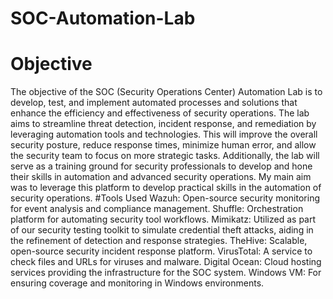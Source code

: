 # SOC-Automation-Lab
# Objective
The objective of the SOC (Security Operations Center) Automation Lab is to develop, test, and implement automated processes and solutions that enhance the efficiency and effectiveness of security operations. The lab aims to streamline threat detection, incident response, and remediation by leveraging automation tools and technologies. This will improve the overall security posture, reduce response times, minimize human error, and allow the security team to focus on more strategic tasks. Additionally, the lab will serve as a training ground for security professionals to develop and hone their skills in automation and advanced security operations. My main aim was to leverage this platform to develop practical skills in the automation of security operations.
#Tools Used
Wazuh: Open-source security monitoring for event analysis and compliance management.
Shuffle: Orchestration platform for automating security tool workflows.
Mimikatz: Utilized as part of our security testing toolkit to simulate credential theft attacks, aiding in the refinement of detection and response strategies.
TheHive: Scalable, open-source security incident response platform.
VirusTotal: A service to check files and URLs for viruses and malware.
Digital Ocean: Cloud hosting services providing the infrastructure for the SOC system.
Windows VM: For ensuring coverage and monitoring in Windows environments.
